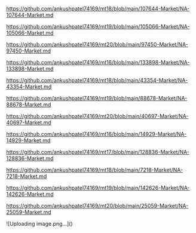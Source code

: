 <p><a href="https://github.com/ankushpatel74169/mt18/blob/main/107644-Market/NA-107644-Market.md">https://github.com/ankushpatel74169/mt18/blob/main/107644-Market/NA-107644-Market.md</a></p><p><a href="https://github.com/ankushpatel74169/mt19/blob/main/105066-Market/NA-105066-Market.md">https://github.com/ankushpatel74169/mt19/blob/main/105066-Market/NA-105066-Market.md</a></p><p><a href="https://github.com/ankushpatel74169/mt20/blob/main/97450-Market/NA-97450-Market.md">https://github.com/ankushpatel74169/mt20/blob/main/97450-Market/NA-97450-Market.md</a></p><p><a href="https://github.com/ankushpatel74169/mt16/blob/main/133898-Market/NA-133898-Market.md">https://github.com/ankushpatel74169/mt16/blob/main/133898-Market/NA-133898-Market.md</a></p><p><a href="https://github.com/ankushpatel74169/mt18/blob/main/43354-Market/NA-43354-Market.md">https://github.com/ankushpatel74169/mt18/blob/main/43354-Market/NA-43354-Market.md</a></p><p><a href="https://github.com/ankushpatel74169/mt19/blob/main/88678-Market/NA-88678-Market.md">https://github.com/ankushpatel74169/mt19/blob/main/88678-Market/NA-88678-Market.md</a></p><p><a href="https://github.com/ankushpatel74169/mt20/blob/main/40697-Market/NA-40697-Market.md">https://github.com/ankushpatel74169/mt20/blob/main/40697-Market/NA-40697-Market.md</a></p><p><a href="https://github.com/ankushpatel74169/mt16/blob/main/14929-Market/NA-14929-Market.md">https://github.com/ankushpatel74169/mt16/blob/main/14929-Market/NA-14929-Market.md</a></p><p><a href="https://github.com/ankushpatel74169/mt17/blob/main/128836-Market/NA-128836-Market.md">https://github.com/ankushpatel74169/mt17/blob/main/128836-Market/NA-128836-Market.md</a></p><p><a href="https://github.com/ankushpatel74169/mt18/blob/main/7218-Market/NA-7218-Market.md">https://github.com/ankushpatel74169/mt18/blob/main/7218-Market/NA-7218-Market.md</a></p><p><a href="https://github.com/ankushpatel74169/mt19/blob/main/142626-Market/NA-142626-Market.md">https://github.com/ankushpatel74169/mt19/blob/main/142626-Market/NA-142626-Market.md</a></p><p><a href="https://github.com/ankushpatel74169/mt20/blob/main/25059-Market/NA-25059-Market.md">https://github.com/ankushpatel74169/mt20/blob/main/25059-Market/NA-25059-Market.md</a></p>
![Uploading image.png…]()
